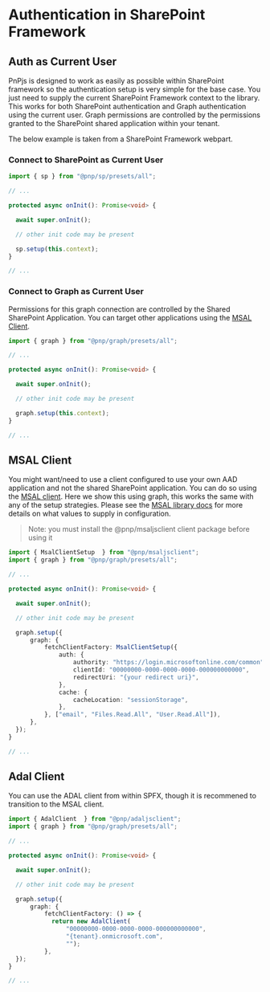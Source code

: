 # Authentication in SharePoint Framework

## Auth as Current User

PnPjs is designed to work as easily as possible within SharePoint framework so the authentication setup is very simple for the base case. You just need to supply the current SharePoint Framework context to the library. This works for both SharePoint authentication and Graph authentication using the current user. Graph permissions are controlled by the permissions granted to the SharePoint shared application within your tenant.

The below example is taken from a SharePoint Framework webpart.

### Connect to SharePoint as Current User

```TypeScript
import { sp } from "@pnp/sp/presets/all";

// ...

protected async onInit(): Promise<void> {

  await super.onInit();

  // other init code may be present

  sp.setup(this.context);
}

// ...
```

### Connect to Graph as Current User

Permissions for this graph connection are controlled by the Shared SharePoint Application. You can target other applications using the [MSAL Client](#msal-client).

```TypeScript
import { graph } from "@pnp/graph/presets/all";

// ...

protected async onInit(): Promise<void> {

  await super.onInit();

  // other init code may be present

  graph.setup(this.context);
}

// ...
```


## MSAL Client

You might want/need to use a client configured to use your own AAD application and not the shared SharePoint application. You can do so using the [MSAL client](./msaljsclient.md). Here we show this using graph, this works the same with any of the setup strategies. Please see the [MSAL library docs](https://docs.microsoft.com/en-us/azure/active-directory/develop/v2-overview) for more details on what values to supply in configuration.

> Note: you must install the @pnp/msaljsclient client package before using it

```TypeScript
import { MsalClientSetup  } from "@pnp/msaljsclient";
import { graph } from "@pnp/graph/presets/all";

// ...

protected async onInit(): Promise<void> {

  await super.onInit();

  // other init code may be present

  graph.setup({
      graph: {
          fetchClientFactory: MsalClientSetup({
              auth: {
                  authority: "https://login.microsoftonline.com/common",
                  clientId: "00000000-0000-0000-0000-000000000000",
                  redirectUri: "{your redirect uri}",
              },
              cache: {
                  cacheLocation: "sessionStorage",
              },
          }, ["email", "Files.Read.All", "User.Read.All"]),
      },
  });
}

// ...
```

## Adal Client

You can use the ADAL client from within SPFX, though it is recommened to transition to the MSAL client.

```TypeScript
import { AdalClient  } from "@pnp/adaljsclient";
import { graph } from "@pnp/graph/presets/all";

// ...

protected async onInit(): Promise<void> {

  await super.onInit();

  // other init code may be present

  graph.setup({
      graph: {
          fetchClientFactory: () => {
            return new AdalClient(
                "00000000-0000-0000-0000-000000000000",
                "{tenant}.onmicrosoft.com",
                "");
          },
  });
}

// ...
```

